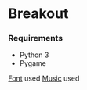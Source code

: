 # Breakout

### Requirements
 - Python 3
 - Pygame

[Font](https://www.fontspace.com/codeman38/press-start-2p) used
[Music](https://patrickdearteaga.com/arcade-music/) used
